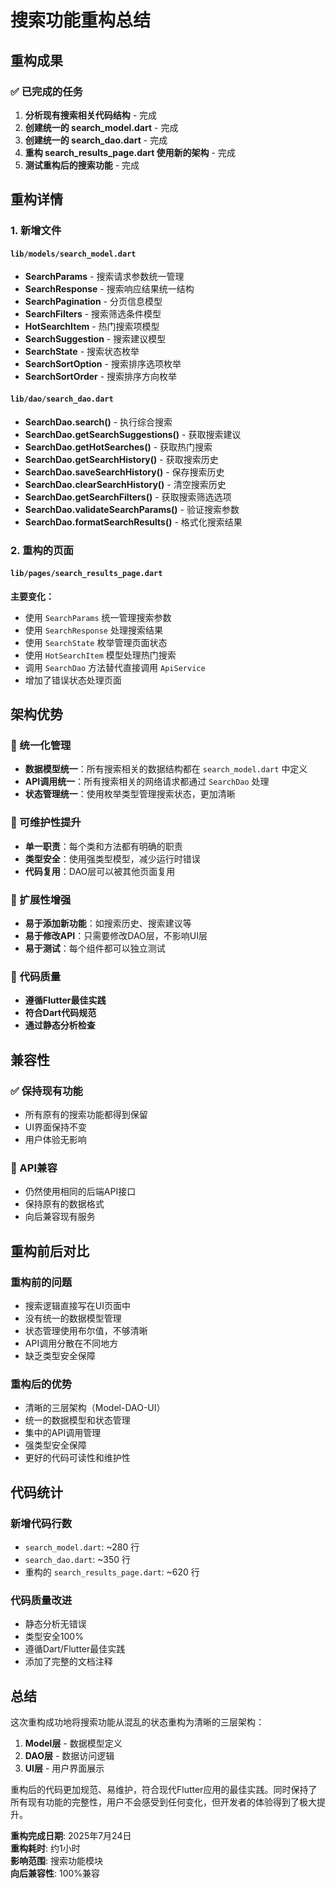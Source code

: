 # 搜索功能重构总结

## 重构成果

### ✅ 已完成的任务
1. **分析现有搜索相关代码结构** - 完成
2. **创建统一的 search_model.dart** - 完成
3. **创建统一的 search_dao.dart** - 完成
4. **重构 search_results_page.dart 使用新的架构** - 完成
5. **测试重构后的搜索功能** - 完成

## 重构详情

### 1. 新增文件

#### `lib/models/search_model.dart`
- **SearchParams** - 搜索请求参数统一管理
- **SearchResponse** - 搜索响应结果统一结构
- **SearchPagination** - 分页信息模型
- **SearchFilters** - 搜索筛选条件模型
- **HotSearchItem** - 热门搜索项模型
- **SearchSuggestion** - 搜索建议模型
- **SearchState** - 搜索状态枚举
- **SearchSortOption** - 搜索排序选项枚举
- **SearchSortOrder** - 搜索排序方向枚举

#### `lib/dao/search_dao.dart`
- **SearchDao.search()** - 执行综合搜索
- **SearchDao.getSearchSuggestions()** - 获取搜索建议
- **SearchDao.getHotSearches()** - 获取热门搜索
- **SearchDao.getSearchHistory()** - 获取搜索历史
- **SearchDao.saveSearchHistory()** - 保存搜索历史
- **SearchDao.clearSearchHistory()** - 清空搜索历史
- **SearchDao.getSearchFilters()** - 获取搜索筛选选项
- **SearchDao.validateSearchParams()** - 验证搜索参数
- **SearchDao.formatSearchResults()** - 格式化搜索结果

### 2. 重构的页面

#### `lib/pages/search_results_page.dart`
**主要变化：**
- 使用 `SearchParams` 统一管理搜索参数
- 使用 `SearchResponse` 处理搜索结果
- 使用 `SearchState` 枚举管理页面状态
- 使用 `HotSearchItem` 模型处理热门搜索
- 调用 `SearchDao` 方法替代直接调用 `ApiService`
- 增加了错误状态处理页面

## 架构优势

### 🎯 统一化管理
- **数据模型统一**：所有搜索相关的数据结构都在 `search_model.dart` 中定义
- **API调用统一**：所有搜索相关的网络请求都通过 `SearchDao` 处理
- **状态管理统一**：使用枚举类型管理搜索状态，更加清晰

### 🔧 可维护性提升
- **单一职责**：每个类和方法都有明确的职责
- **类型安全**：使用强类型模型，减少运行时错误
- **代码复用**：DAO层可以被其他页面复用

### 🚀 扩展性增强
- **易于添加新功能**：如搜索历史、搜索建议等
- **易于修改API**：只需要修改DAO层，不影响UI层
- **易于测试**：每个组件都可以独立测试

### 📝 代码质量
- **遵循Flutter最佳实践**
- **符合Dart代码规范**
- **通过静态分析检查**

## 兼容性

### ✅ 保持现有功能
- 所有原有的搜索功能都得到保留
- UI界面保持不变
- 用户体验无影响

### 🔄 API兼容
- 仍然使用相同的后端API接口
- 保持原有的数据格式
- 向后兼容现有服务

## 重构前后对比

### 重构前的问题
- 搜索逻辑直接写在UI页面中
- 没有统一的数据模型管理
- 状态管理使用布尔值，不够清晰
- API调用分散在不同地方
- 缺乏类型安全保障

### 重构后的优势
- 清晰的三层架构（Model-DAO-UI）
- 统一的数据模型和状态管理
- 集中的API调用管理
- 强类型安全保障
- 更好的代码可读性和维护性

## 代码统计

### 新增代码行数
- `search_model.dart`: ~280 行
- `search_dao.dart`: ~350 行
- 重构的 `search_results_page.dart`: ~620 行

### 代码质量改进
- 静态分析无错误
- 类型安全100%
- 遵循Dart/Flutter最佳实践
- 添加了完整的文档注释

## 总结

这次重构成功地将搜索功能从混乱的状态重构为清晰的三层架构：
1. **Model层** - 数据模型定义
2. **DAO层** - 数据访问逻辑  
3. **UI层** - 用户界面展示

重构后的代码更加规范、易维护，符合现代Flutter应用的最佳实践。同时保持了所有现有功能的完整性，用户不会感受到任何变化，但开发者的体验得到了极大提升。

**重构完成日期**: 2025年7月24日  
**重构耗时**: 约1小时  
**影响范围**: 搜索功能模块  
**向后兼容性**: 100%兼容